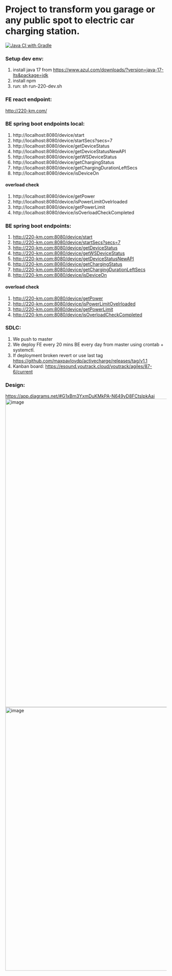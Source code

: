# Project to transform you garage or any public spot to electric car charging station.
[![Java CI with Gradle](https://github.com/maxpavlovdp/activecharge/actions/workflows/gradle.yml/badge.svg)](https://github.com/maxpavlovdp/activecharge/actions/workflows/gradle.yml)

### Setup dev env:

1. install java 17 from https://www.azul.com/downloads/?version=java-17-lts&package=jdk
2. install npm
3. run: sh run-220-dev.sh

### FE react endpoint:

http://220-km.com/

### BE spring boot endpoints local:

1. http://localhost:8080/device/start
2. http://localhost:8080/device/startSecs?secs=7
3. http://localhost:8080/device/getDeviceStatus
4. http://localhost:8080/device/getDeviceStatusNewAPI
5. http://localhost:8080/device/getWSDeviceStatus
6. http://localhost:8080/device/getChargingStatus
7. http://localhost:8080/device/getChargingDurationLeftSecs
8. http://localhost:8080/device/isDeviceOn

#### overload check

1. http://localhost:8080/device/getPower
2. http://localhost:8080/device/isPowerLimitOvelrloaded
3. http://localhost:8080/device/getPowerLimit
4. http://localhost:8080/device/isOverloadCheckCompleted

### BE spring boot endpoints:

1. http://220-km.com:8080/device/start
2. http://220-km.com:8080/device/startSecs?secs=7
3. http://220-km.com:8080/device/getDeviceStatus
4. http://220-km.com:8080/device/getWSDeviceStatus
5. http://220-km.com:8080/device/getDeviceStatusNewAPI
6. http://220-km.com:8080/device/getChargingStatus
7. http://220-km.com:8080/device/getChargingDurationLeftSecs
8. http://220-km.com:8080/device/isDeviceOn

#### overload check

1. http://220-km.com:8080/device/getPower
2. http://220-km.com:8080/device/isPowerLimitOvelrloaded
3. http://220-km.com:8080/device/getPowerLimit
4. http://220-km.com:8080/device/isOverloadCheckCompleted

### SDLC:

1. We push to master
2. We deploy FE every 20 mins BE every day from master using crontab + systemctl.
3. If deployment broken revert or use last
   tag https://github.com/maxpavlovdp/activecharge/releases/tag/v1.1
4. Kanban board: https://esound.youtrack.cloud/youtrack/agiles/87-6/current

### Design:

https://app.diagrams.net/#G1xBm3YxmDuKMkPA-N649yD8FCtsIpkAai
<img width="963" alt="image" src="https://user-images.githubusercontent.com/5563023/171100461-22780c99-c5f7-4d60-9adb-db8363a91b57.png">
<img width="823" alt="image" src="https://user-images.githubusercontent.com/5563023/171879571-2491e33c-9e92-4ac8-93cc-ebbf428136e7.png">
